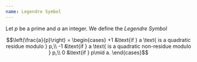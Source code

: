 ```yaml
---
name: Legendre Symbol
---
```


Let $p$ be a prime and $a$ an integer. We define the *Legendre Symbol*

$$\left(\frac{a}{p}\right) = \begin{cases}
+1 &\text{if } a \text{ is a quadratic residue modulo } p,\\
-1 &\text{if } a \text{ is a quadratic non-residue modulo } p,\\
0 &\text{if } p\mid a.
\end{cases}$$
